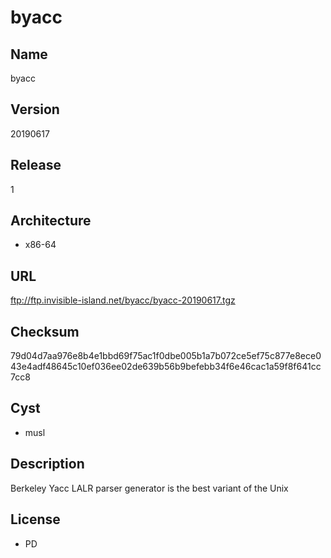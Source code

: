 # byacc

## Name
byacc

## Version
20190617

## Release
1

## Architecture
* x86-64

## URL
ftp://ftp.invisible-island.net/byacc/byacc-20190617.tgz

## Checksum
79d04d7aa976e8b4e1bbd69f75ac1f0dbe005b1a7b072ce5ef75c877e8ece043e4adf48645c10ef036ee02de639b56b9befebb34f6e46cac1a59f8f641cc7cc8

## Cyst
* musl

## Description
Berkeley Yacc LALR parser generator is the best variant of the Unix

## License
* PD
